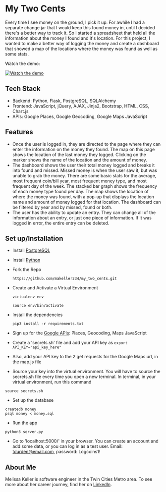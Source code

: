# My Two Cents

Every time I see money on the ground, I pick it up.  For awhile I had a separate change jar that I would keep this found money in, until
I decided there's a better way to track it. So I started a spreadsheet that held all the information about the money I found and it's location.
For this project, I wanted to make a better way of logging the money and create a dashboard that showed a map of the locations where the money was found as well
as some stats.  

Watch the demo:

[![Watch the demo](https://img.youtube.com/vi/0h8zBtb5Dms/0.jpg)](https://www.youtube.com/watch?v=0h8zBtb5Dms)



## Tech Stack
- Backend: Python, Flask, PostgreSQL, SQLAlchemy
- Frontend: JavaScript, jQuery, AJAX, Jinja2, Bootstrap, HTML, CSS, Chart.js
- APIs: Google Places, Google Geocoding, Google Maps JavaScript

## Features
- Once the user is logged in, they are directed to the page where they can enter the information on the money they found.  The map on this page 
shows the location of the last money they logged.  Clicking on the marker shows the name of the location and the amount of money.
- The dashboard shows the user their total money logged and breaks it into found and missed. Missed money is when the user saw it, but was unable
to grab the money.  There are some basic stats for the average, most frequent coin/bill year, most frequent money type, and most frequent day of the week.
The stacked bar graph shows the frequency of each money type found per day.  The map shows the location of where the money was found, with a pop-up that displays the location
name and amount of money logged for that location.  The dashboard can be filtered by year and by missed, found or both.
- The user has the ability to update an entry.  They can change all of the information about an entry, or just one piece of information.  If it was logged in error, the entire entry can be deleted.


## Set up/Installation
- Install [PostgreSQL](https://www.postgresql.org/download/)
- Install [Python](https://www.python.org/downloads/)
- Fork the Repo
    ```
    https://github.com/makeller234/my_two_cents.git
    ```

- Create and Activate a Virtual Environment

    ```
    virtualenv env

    source env/bin/activate
    ```

- Install the dependencies
    ```
    pip3 install -r requirements.txt
    ```

- Sign up for the [Google APIs](https://developers.google.com/maps): Places, Geocoding, Maps JavaScript

- Create a 'secrets.sh' file and add your API key as ```export API_KEY="api_key_here"```
- Also, add your API key to the 2 get requests for the Google Maps url, in the map.js file

- Source your key into the virtual environment. You will have to source the secrets.sh file every time you open a new terminal. In terminal, in your virtual environment, run this command
```
source secrets.sh
```

- Set up the database
```
createdb money
psql money < money.sql
```

- Run the app
```
python3 server.py
```

- Go to 'localhost:5000/' in your browser. You can create an account and add some data, or you can log in as a test user.  Email: tdurden@email.com, password: Logcoins1!


## About Me
Melissa Keller is software engineer in the Twin Cities Metro area.  To see more about her career journey, find her on [LinkedIn](https://www.linkedin.com/in/makeller234).
